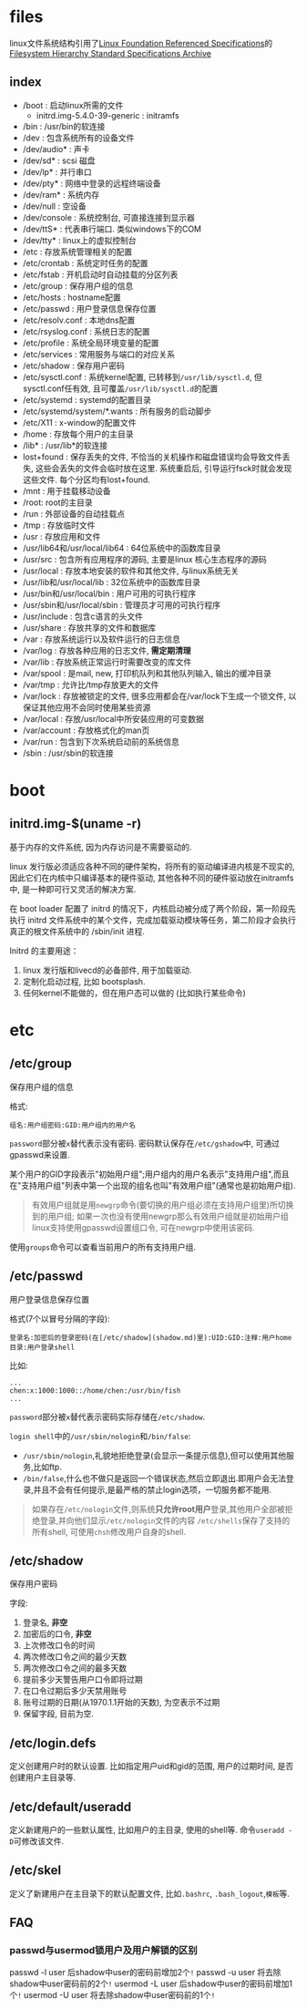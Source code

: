 # files
linux文件系统结构引用了[Linux Foundation Referenced Specifications](https://refspecs.linuxfoundation.org/)的[Filesystem Hierarchy Standard Specifications Archive](https://refspecs.linuxfoundation.org/fhs.shtml)

## index
- /boot : 启动linux所需的文件
	- initrd.img-5.4.0-39-generic : initramfs
- /bin : /usr/bin的软连接
- /dev : 包含系统所有的设备文件
- /dev/audio* : 声卡
- /dev/sd* : scsi 磁盘
- /dev/lp* : 并行串口
- /dev/pty* : 网络中登录的远程终端设备
- /dev/ram* : 系统内存
- /dev/null : 空设备
- /dev/console : 系统控制台, 可直接连接到显示器
- /dev/ttS* : 代表串行端口. 类似windows下的COM
- /dev/tty* : linux上的虚拟控制台
- /etc : 存放系统管理相关的配置
- /etc/crontab : 系统定时任务的配置
- /etc/fstab : 开机启动时自动挂载的分区列表
- /etc/group : 保存用户组的信息
- /etc/hosts : hostname配置
- /etc/passwd : 用户登录信息保存位置
- /etc/resolv.conf : 本地dns配置
- /etc/rsyslog.conf : 系统日志的配置
- /etc/profile : 系统全局环境变量的配置
- /etc/services : 常用服务与端口的对应关系
- /etc/shadow : 保存用户密码
- /etc/sysctl.conf : 系统kernel配置, 已转移到`/usr/lib/sysctl.d`, 但sysctl.conf任有效, 且可覆盖`/usr/lib/sysctl.d`的配置
- /etc/systemd : systemd的配置目录
- /etc/systemd/system/*.wants : 所有服务的启动脚步
- /etc/X11 : x-window的配置文件
- /home : 存放每个用户的主目录
- /lib* : /usr/lib*的软连接
- lost+found : 保存丢失的文件, 不恰当的关机操作和磁盘错误均会导致文件丢失, 这些会丢失的文件会临时放在这里. 系统重启后, 引导运行fsck时就会发现这些文件. 每个分区均有lost+found.
- /mnt : 用于挂载移动设备
- /root: root的主目录
- /run : 外部设备的自动挂载点
- /tmp : 存放临时文件
- /usr : 存放应用和文件
- /usr/lib64和/usr/local/lib64 : 64位系统中的函数库目录
- /usr/src : 包含所有应用程序的源码, 主要是linux 核心生态程序的源码
- /usr/local : 存放本地安装的软件和其他文件, 与linux系统无关
- /usr/lib和/usr/local/lib : 32位系统中的函数库目录
- /usr/bin和/usr/local/bin : 用户可用的可执行程序
- /usr/sbin和/usr/local/sbin : 管理员才可用的可执行程序
- /usr/include : 包含c语言的头文件
- /usr/share : 存放共享的文件和数据库
- /var : 存放系统运行以及软件运行的日志信息
- /var/log : 存放各种应用的日志文件, **需定期清理**
- /var/lib : 存放系统正常运行时需要改变的库文件
- /var/spool : 是mail, new, 打印机队列和其他队列输入, 输出的缓冲目录
- /var/tmp : 允许比/tmp存放更大的文件
- /var/lock : 存放被锁定的文件, 很多应用都会在/var/lock下生成一个锁文件, 以保证其他应用不会同时使用某些资源
- /var/local : 存放/usr/local中所安装应用的可变数据
- /var/account : 存放格式化的man页
- /var/run : 包含到下次系统启动前的系统信息
- /sbin : /usr/sbin的软连接

# boot
## initrd.img-$(uname -r)
基于内存的文件系统, 因为内存访问是不需要驱动的.

linux 发行版必须适应各种不同的硬件架构，将所有的驱动编译进内核是不现实的, 因此它们在内核中只编译基本的硬件驱动, 其他各种不同的硬件驱动放在initramfs中, 是一种即可行又灵活的解决方案.

在 boot loader 配置了 initrd 的情况下，内核启动被分成了两个阶段，第一阶段先执行 initrd 文件系统中的某个文件，完成加载驱动模块等任务，第二阶段才会执行真正的根文件系统中的 /sbin/init 进程.

Initrd 的主要用途：
1. linux 发行版和livecd的必备部件, 用于加载驱动.
1. 定制化启动过程, 比如 bootsplash.
1. 任何kernel不能做的，但在用户态可以做的 (比如执行某些命令)

# etc

## /etc/group
保存用户组的信息

格式:
```
组名:用户组密码:GID:用户组内的用户名
```

`password`部分被`x`替代表示没有密码. 密码默认保存在`/etc/gshadow`中, 可通过gpasswd来设置.

某个用户的GID字段表示"初始用户组";用户组内的用户名表示"支持用户组",而且在"支持用户组"列表中第一个出现的组名也叫"有效用户组"(通常也是初始用户组).
> 有效用户组就是用`newgrp`命令(要切换的用户组必须在支持用户组里)所切换到的用户组; 如果一次也没有使用newgrp那么有效用户组就是初始用户组
> linux支持使用gpasswd设置组口令, 可在newgrp中使用该密码.

使用`groups`命令可以查看当前用户的所有支持用户组.

## /etc/passwd
用户登录信息保存位置

格式(7个以冒号分隔的字段):

`登录名:加密后的登录密码(在[/etc/shadow](shadow.md)里):UID:GID:注释:用户home目录:用户登录shell`

比如:
```
...
chen:x:1000:1000::/home/chen:/usr/bin/fish
...
```

`password`部分被`x`替代表示密码实际存储在`/etc/shadow`.

`login shell`中的`/usr/sbin/nologin`和`/bin/false`:

- `/usr/sbin/nologin`,礼貌地拒绝登录(会显示一条提示信息),但可以使用其他服务,比如ftp.
- `/bin/false`,什么也不做只是返回一个错误状态,然后立即退出.即用户会无法登录,并且不会有任何提示,是最严格的禁止login选项，一切服务都不能用.

> 如果存在`/etc/nologin`文件,则系统**只允许root用户**登录,其他用户全部被拒绝登录,并向他们显示`/etc/nologin`文件的内容
> `/etc/shells`保存了支持的所有shell, 可使用`chsh`修改用户自身的shell.

## /etc/shadow
保存用户密码

字段:
1. 登录名, **非空**
1. 加密后的口令, **非空**
1. 上次修改口令的时间
1. 两次修改口令之间的最少天数
1. 两次修改口令之间的最多天数
1. 提前多少天警告用户口令即将过期
1. 在口令过期后多少天禁用账号
1. 账号过期的日期(从1970.1.1开始的天数), 为空表示不过期
1. 保留字段, 目前为空.

## /etc/login.defs
定义创建用户时的默认设置. 比如指定用户uid和gid的范围, 用户的过期时间, 是否创建用户主目录等.

## /etc/default/useradd
定义新建用户的一些默认属性, 比如用户的主目录, 使用的shell等. 命令`useradd -D`可修改该文件.

## /etc/skel
定义了新建用户在主目录下的默认配置文件, 比如`.bashrc`, `.bash_logout`,`模板`等.

## FAQ
### passwd与usermod锁用户及用户解锁的区别
passwd -l user 后shadow中user的密码前增加2个`!`
passwd -u user 将去除shadow中user密码前的2个`!`
usermod -L user 后shadow中user的密码前增加1个`!`
usermod -U user 将去除shadow中user密码前的1个`!`
